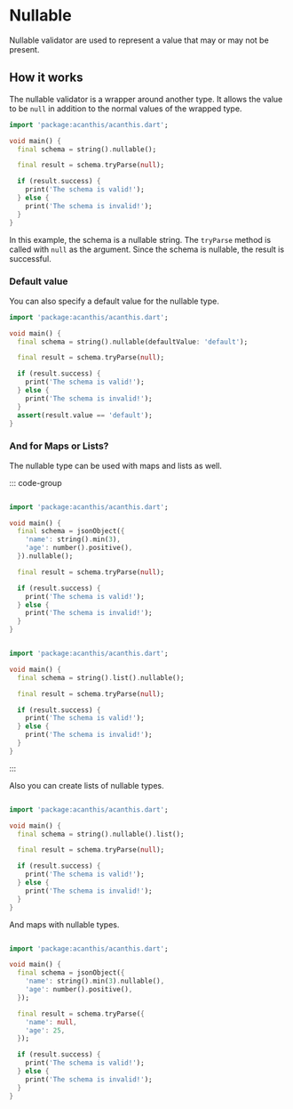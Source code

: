 # Nullable

Nullable validator are used to represent a value that may or may not be present.

## How it works

The nullable validator is a wrapper around another type. It allows the value to be `null` in addition to the normal values of the wrapped type.

```dart
import 'package:acanthis/acanthis.dart';

void main() {
  final schema = string().nullable();

  final result = schema.tryParse(null);

  if (result.success) {
	print('The schema is valid!');
  } else {
	print('The schema is invalid!');
  }
}
```

In this example, the schema is a nullable string. The `tryParse` method is called with `null` as the argument. Since the schema is nullable, the result is successful.

### Default value

You can also specify a default value for the nullable type.

```dart
import 'package:acanthis/acanthis.dart';

void main() {
  final schema = string().nullable(defaultValue: 'default');

  final result = schema.tryParse(null);

  if (result.success) {
	print('The schema is valid!');
  } else {
	print('The schema is invalid!');
  }
  assert(result.value == 'default');
}
```

### And for Maps or Lists?

The nullable type can be used with maps and lists as well.

::: code-group

```dart [nullable_map.dart]

import 'package:acanthis/acanthis.dart';

void main() {
  final schema = jsonObject({
	'name': string().min(3),
	'age': number().positive(),
  }).nullable();

  final result = schema.tryParse(null);

  if (result.success) {
	print('The schema is valid!');
  } else {
	print('The schema is invalid!');
  }
}
```

```dart	[nullable_list.dart]

import 'package:acanthis/acanthis.dart';

void main() {
  final schema = string().list().nullable();

  final result = schema.tryParse(null);

  if (result.success) {
	print('The schema is valid!');
  } else {
	print('The schema is invalid!');
  }
}
```

::: 

Also you can create lists of nullable types.

```dart

import 'package:acanthis/acanthis.dart';

void main() {
  final schema = string().nullable().list();

  final result = schema.tryParse(null);

  if (result.success) {
	print('The schema is valid!');
  } else {
	print('The schema is invalid!');
  }
}
```

And maps with nullable types.

```dart 

import 'package:acanthis/acanthis.dart';

void main() {
  final schema = jsonObject({
	'name': string().min(3).nullable(),
	'age': number().positive(),
  });

  final result = schema.tryParse({
	'name': null,
	'age': 25,
  });

  if (result.success) {
	print('The schema is valid!');
  } else {
	print('The schema is invalid!');
  }
}
```